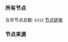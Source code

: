 ### 所有节点
合并节点总数: `6315`
[节点链接](https://github.com/rzhy1/33/raw/master/sub/sub_merge_base64.txt)

### 节点来源
